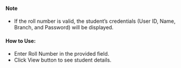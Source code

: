 
#### Note
* If the roll number is valid, the student’s credentials (User ID, Name, Branch, and Password) will be displayed.
#### How to Use:
* Enter Roll Number in the provided field.
* Click View button to see student details.
